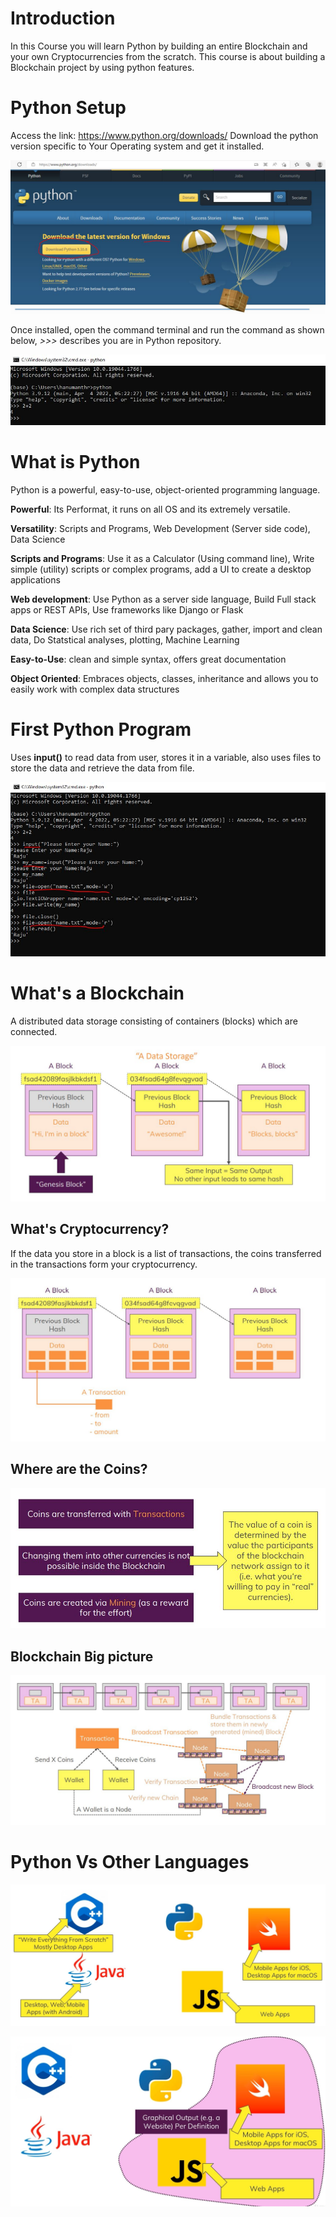 # Introduction

In this Course you will learn Python by building an entire Blockchain and your own Cryptocurrencies from the scratch. This course is about building a Blockchain project by using python features.

# Python Setup

Access the link: https://www.python.org/downloads/
Download the python version specific to Your Operating system and get it installed.

![outcome](./01.JPG)

Once installed, open the command terminal and run the command as shown below, *>>>* describes you are in Python repository.

![outcome](./02.JPG)


# What is Python
Python is a powerful, easy-to-use, object-oriented programming language.

**Powerful**: Its Performat, it runs on all OS and its extremely versatile.

**Versatility**: Scripts and Programs, Web Development (Server side code), Data Science

**Scripts and Programs**: Use it as a Calculator (Using command line), Write simple (utility) scripts or complex programs, add a UI to create a desktop applications

**Web development**: Use Python as a server side language, Build Full stack apps or REST APIs, Use frameworks like Django or Flask

**Data Science**: Use rich set of third pary packages, gather, import and clean data, Do Statstical analyses, plotting, Machine Learning

**Easy-to-Use**: clean and simple syntax, offers great documentation

**Object Oriented**: Embraces objects, classes, inheritance and allows you to easily work with complex data structures

# First Python Program

Uses **input()** to read data from user, stores it in a variable, also uses files to store the data and retrieve the data from file.

![outcome](./03.JPG)

# What's a Blockchain

A distributed data storage consisting of containers (blocks) which are connected.

![outcome](./04.JPG)

## What's Cryptocurrency?

If the data you store in a block is a list of transactions, the coins transferred in the transactions form your cryptocurrency.

![outcome](./05.JPG)

## Where are the Coins?

![outcome](./06.JPG)

## Blockchain Big picture

![outcome](./07.JPG)

# Python Vs Other Languages

![outcome](./08.JPG)

![outcome](./09.JPG)















